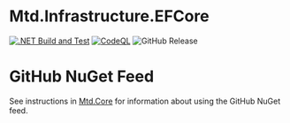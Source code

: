 # Mtd.Infrastructure.EFCore

[![.NET Build and Test](https://github.com/CUMTD/Mtd.Infrastructure.EFCore/actions/workflows/build-test.yml/badge.svg)](https://github.com/CUMTD/Mtd.Infrastructure.EFCore/actions/workflows/build-test.yml)
[![CodeQL](https://github.com/CUMTD/Mtd.Infrastructure.EFCore/actions/workflows/codeql.yml/badge.svg)](https://github.com/CUMTD/Mtd.Infrastructure.EFCore/actions/workflows/codeql.yml)
![GitHub Release](https://img.shields.io/github/v/release/cumtd/Mtd.Infrastructure.EFCore?sort=semver&style=flat&logo=nuget&color=34D058&cacheSeconds=300)

# GitHub NuGet Feed

See instructions in [Mtd.Core](https://github.com/CUMTD/Mtd.Core) for information about using the GitHub NuGet feed.